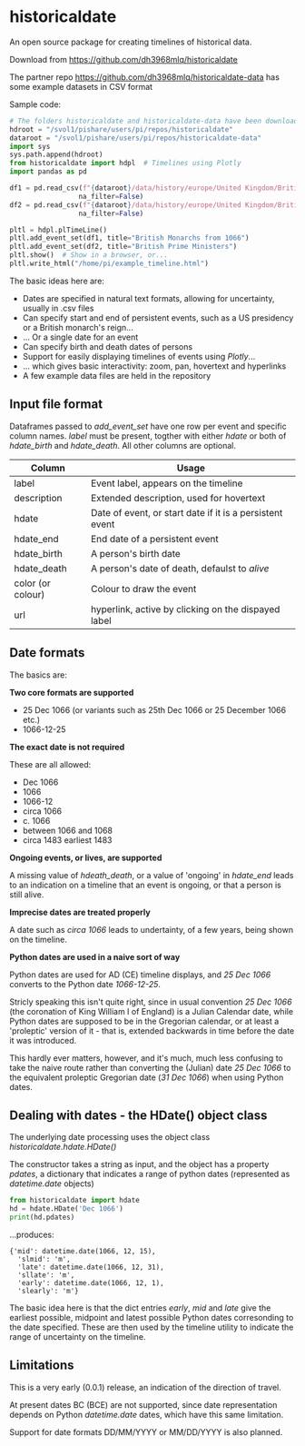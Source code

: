 # historicaldate

An open source package for creating timelines
of historical data.

Download from 
https://github.com/dh3968mlq/historicaldate

The partner repo https://github.com/dh3968mlq/historicaldate-data has some example datasets in CSV format

Sample code:

```python
# The folders historicaldate and historicaldate-data have been downloaded to...
hdroot = "/svol1/pishare/users/pi/repos/historicaldate" 
dataroot = "/svol1/pishare/users/pi/repos/historicaldate-data" 
import sys
sys.path.append(hdroot)
from historicaldate import hdpl  # Timelines using Plotly
import pandas as pd

df1 = pd.read_csv(f"{dataroot}/data/history/europe/United Kingdom/British Monarchs.csv",
                 na_filter=False)
df2 = pd.read_csv(f"{dataroot}/data/history/europe/United Kingdom/British Prime Ministers.csv",
                 na_filter=False)

pltl = hdpl.plTimeLine()
pltl.add_event_set(df1, title="British Monarchs from 1066")
pltl.add_event_set(df2, title="British Prime Ministers") 
pltl.show()  # Show in a browser, or...
pltl.write_html("/home/pi/example_timeline.html")
```

The basic ideas here are:
   * Dates are specified in natural text formats, allowing for uncertainty, usually in .csv files
   * Can specify start and end of persistent events, such as a US presidency or a British monarch's reign...
   * ... Or a single date for an event
   * Can specify birth and death dates of persons
   * Support for easily displaying timelines of events using *Plotly*...
   * ... which gives basic interactivity: zoom, pan, hovertext and hyperlinks
   * A few example data files are held in the repository
   
## Input file format

Dataframes passed to *add_event_set* have one row per event and specific column names. *label* must be present, togther with either *hdate* or both of *hdate_birth* and *hdate_death*. All other columns are optional.

| Column | Usage |
| ------ | ----- |
| label   | Event label, appears on the timeline  |
| description | Extended description, used for hovertext |
| hdate | Date of event, or start date if it is a persistent event |
| hdate_end | End date of a persistent event |
| hdate_birth | A person's birth date |
| hdate_death | A person's date of death, defaulst to *alive*|
| color (or colour) | Colour to draw the event
| url | hyperlink, active by clicking on the dispayed label |

## Date formats

The basics are:

**Two core formats are supported**
   * 25 Dec 1066 (or variants such as 25th Dec 1066 or 25 December 1066 etc.)
   * 1066-12-25

**The exact date is not required**

These are all allowed:
   * Dec 1066
   * 1066
   * 1066-12
   * circa 1066
   * c. 1066
   * between 1066 and 1068
   * circa 1483 earliest 1483

**Ongoing events, or lives, are supported**

A missing value of *hdeath_death*, or a value of 'ongoing'
in *hdate_end* leads to an indication on a timeline that an event is ongoing, or that a person is still alive.

**Imprecise dates are treated properly**

A date such as *circa 1066* leads to undertainty, of a few years, being shown on the timeline.

**Python dates are used in a naive sort of way**

Python dates are used for AD (CE) timeline displays,
and *25 Dec 1066* converts to the Python date *1066-12-25*.

Stricly speaking this isn't quite right, since in usual
convention *25 Dec 1066* (the coronation of King William I of England) is a Julian Calendar date, while Python dates
are supposed to be in the Gregorian calendar, or at least
a 'proleptic' version of it - that is, extended backwards
in time before the date it was introduced. 

This hardly ever matters, however, and it's 
much, much less confusing to take the naive route rather than
converting the (Julian) date *25 Dec 1066* to the equivalent
proleptic Gregorian date (*31 Dec 1066*) when using Python dates.

## Dealing with dates - the HDate() object class

The underlying date processing uses the object class *historicaldate.hdate.HDate()*

The constructor takes a string as input, and the object has a property *pdates*, a dictionary that indicates a range of python dates (represented as *datetime.date* objects)

```python
from historicaldate import hdate
hd = hdate.HDate('Dec 1066')
print(hd.pdates)
```

...produces:

```text
{'mid': datetime.date(1066, 12, 15),
  'slmid': 'm',
  'late': datetime.date(1066, 12, 31),
  'sllate': 'm',
  'early': datetime.date(1066, 12, 1),
  'slearly': 'm'}
  ```

The basic idea here is that the dict entries *early*, *mid* and *late* give the earliest possible, midpoint and latest possible Python dates corresonding to the date specified. These are then used by the timeline utility to indicate the range of uncertainty on the timeline.

## Limitations

This is a very early (0.0.1) release, an indication of the direction of travel.

At present dates BC (BCE) are not supported, since date representation depends on Python *datetime.date* dates, which have this same limitation.

Support for date formats DD/MM/YYYY or MM/DD/YYYY is also planned.

